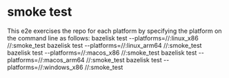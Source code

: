 # smoke test

This e2e exercises the repo for each platform by specifying the platform on the command line as follows:
bazelisk test --platforms=//:linux_x86 //:smoke_test
bazelisk test --platforms=//:linux_arm64 //:smoke_test
bazelisk test --platforms=//:macos_x86 //:smoke_test
bazelisk test --platforms=//:macos_arm64 //:smoke_test
bazelisk test --platforms=//:windows_x86 //:smoke_test
